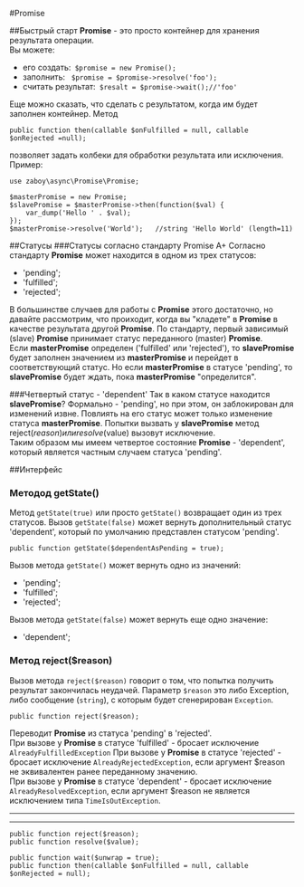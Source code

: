 #Promise

##Быстрый старт
**Promise** - это просто контейнер для хранения результата операции.  
Вы можете:  

- его создать:` $promise = new Promise();`  
- заполнить: ` $promise = $promise->resolve('foo');`  
- считать результат:` $resalt = $promise->wait();//'foo'`

Еще можно сказать, что сделать с результатом, когда им будет заполнен контейнер. Метод
     
	public function then(callable $onFulfilled = null, callable $onRejected =null);
позволяет задать колбеки для обработки результата или исключения. Пример:

	use zaboy\async\Promise\Promise;

	$masterPromise = new Promise;
	$slavePromise = $masterPromise->then(function($val) {
	    var_dump('Hello ' . $val);
	});
	$masterPromise->resolve('World');	//string 'Hello World' (length=11)


##Статусы
###Статусы согласно стандарту Promise A+
Согласно стандарту **Promise** может находится в одном из трех статусов:  
  
- 'pending';  
- 'fulfilled';  
- 'rejected';

В большинстве случаев для работы с **Promise** этого достаточно, но давайте рассмотрим, что проиходит, когда вы "кладете" в **Promise** в качестве результата
другой **Promise**. По стандарту, первый зависимый (slave) **Promise** принимает статус переданного (master) **Promise**.  
Если  **masterPromise** определен ('fulfilled' или 'rejected'), то **slavePromise** будет заполнен значением из **masterPromise** и перейдет в соответствующий статус.
Но если **masterPromise** в статусе 'pending', то **slavePromise** будет ждать, пока **masterPromise** "определится". 

###Четвертый статус - 'dependent'
Так в каком статусе находится **slavePromise**? Формально - 'pending', но при этом, он заблокирован для изменений извне.
Повлиять на его статус может только изменение статуса **masterPromise**. Попытки вызвать у **slavePromise** метод 
reject($reason) или resolve($value) вызовут исключение.   
Таким образом мы имеем четвертое состояние **Promise** - 'dependent', который является частным случаем статуса 'pending'.


##Интерфейс
### Методод getState()
Метод `getState(true)` или просто `getState()` возвращает один из трех статусов.
Вызов `getState(false)` может вернуть дополнительный статус 'dependent', который по умолчанию 
представлен статусом 'pending'.  

    public function getState($dependentAsPending = true);
Вызов метода `getState()` может вернуть одно из значений:

- 'pending';  
- 'fulfilled';  
- 'rejected';  

Вызов метода `getState(false)` может вернуть еще одно значение:

- 'dependent';


### Метод reject($reason)
Вызов метода `reject($reason)` говорит о том, что попытка получить результат закончилась неудачей. Параметр `$reason` это либо Exception, либо сообщение (`string`), с которым будет сгенерирован `Exception`.  

	public function reject($reason);
Переводит **Promise** из статуса 'pending' в 'rejected'.  
При вызове у **Promise** в статусе 'fulfilled' - бросает исключение `AlreadyFulfilledException`
При вызове у **Promise** в статусе 'rejected' - бросает исключение `AlreadyRejectedException`, если 
аргумент $reason не эквивалентен ранее переданному значению.   
При вызове у **Promise** в статусе 'dependent' - бросает исключение `AlreadyResolvedException`, если 
аргумент $reason не является исключением типа `TimeIsOutException`.   




----------

----------


	public function reject($reason);
	public function resolve($value);

	public function wait($unwrap = true);
    public function then(callable $onFulfilled = null, callable $onRejected = null);


 
